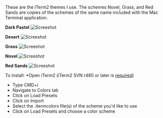 These are the iTerm2 themes I use. The schemes Novel, Grass, and Red Sands are copies of the schemes of the same name included with the Mac Terminal application.

**Dark Pastel**
![Screeshot](http://www.badodev.com/images/iterm/dark_pastel_.png)

**Desert**
![Screeshot](http://www.badodev.com/images/iterm/desert.png)

**Grass**
![Screeshot](http://www.badodev.com/images/iterm/grass.png)

**Novel**
![Screeshot](http://www.badodev.com/images/iterm/novel.png)

**Red Sands**
![Screeshot](http://www.badodev.com/images/iterm/red_sands.png)


To install:
*Open iTerm2 (iTerm2 SVN r480 or later is <a href="http://code.google.com/p/iterm2/source/detail?r=480">required</a>)
* Type CMD+i
* Navigate to Colors tab
* Click on Load Presets
* Click on Import
* Select the .itermcolors file(s) of the scheme you'd like to use
* Click on Load Presets and choose a color scheme
